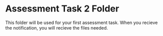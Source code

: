 # Assessment Task 2 Folder

This folder will be used for your first assessment task.
When you recieve the notification, you will recieve the files needed.
